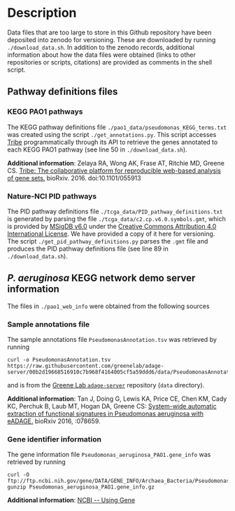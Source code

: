 # Description
Data files that are too large to store in this Github repository have been
deposited into zenodo for versioning. These are downloaded by running
`./download_data.sh`. In addition to the zenodo records, additional
information about how the data files were obtained (links to other
repositories or scripts, citations) are provided as comments in the
shell script.

## Pathway definitions files
### KEGG PAO1 pathways
The KEGG pathway definitions file `./pao1_data/pseudomonas_KEGG_terms.txt` 
was created using the script `./get_annotations.py`. This script accesses
[Tribe](https://tribe.greenelab.com/) programmatically through its API to
retrieve the genes annotated to each KEGG PAO1 pathway (see line 50 in
`./download_data.sh`).

**Additional information**: 
Zelaya RA, Wong AK, Frase AT, Ritchie MD, Greene CS.
[Tribe: The collaborative platform for reproducible web-based analysis of
gene sets.](http://biorxiv.org/content/early/2016/05/27/055913) bioRxiv.
2016. doi:10.1101/055913 

### Nature-NCI PID pathways
The PID pathway definitions file `./tcga_data/PID_pathway_definitions.txt`
is generated by parsing the file `./tcga_data/c2.cp.v6.0.symbols.gmt`, which
is provided by [MSigDB v6.0](http://software.broadinstitute.org/gsea/index.jsp)
under the [Creative Commons Attribution 4.0 International
License](https://creativecommons.org/licenses/by/4.0/). We have provided a copy
of it here for versioning. The script `./get_pid_pathway_definitions.py`
parses the `.gmt` file and produces the PID pathway definitions file (see line
89 in `./download_data.sh`).

## _P. aeruginosa_ KEGG network demo server information
The files in `./pao1_web_info` were obtained from the following sources

### Sample annotations file
The sample annotations file `PseudomonasAnnotation.tsv` was retrieved by running

    curl -o PseudomonasAnnotation.tsv https://raw.githubusercontent.com/greenelab/adage-server/00b2d19668516910c7b968f4164005cf5a59ddd6/data/PseudomonasAnnotation.tsv

and is from the
[Greene Lab `adage-server`](https://github.com/greenelab/adage-server)
repository (`data` directory).

**Additional information**:
Tan J, Doing G, Lewis KA, Price CE, Chen KM, Cady KC, Perchuk B,
Laub MT, Hogan DA, Greene CS: [System-wide automatic extraction
of functional signatures in Pseudomonas aeruginosa 
with eADAGE.](http://biorxiv.org/content/early/2016/10/03/078659)
bioRxiv 2016, :078659.

### Gene identifier information
The gene information file `Pseudomonas_aeruginosa_PAO1.gene_info` was retrieved
by running

    curl -O ftp://ftp.ncbi.nih.gov/gene/DATA/GENE_INFO/Archaea_Bacteria/Pseudomonas_aeruginosa_PAO1.gene_info.gz
    gunzip Pseudomonas_aeruginosa_PAO1.gene_info.gz

**Additional information**: [NCBI -- Using Gene](https://www.ncbi.nlm.nih.gov/gene)
